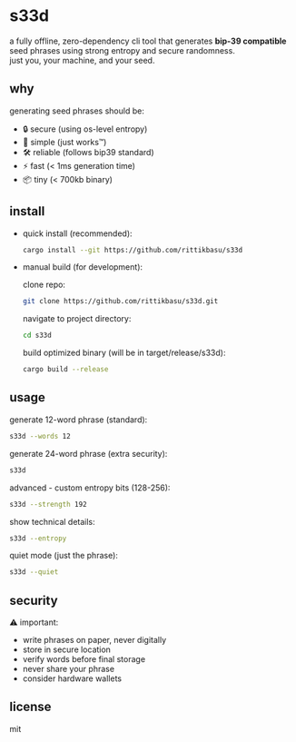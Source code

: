 # s33d

a fully offline, zero-dependency cli tool that generates **bip-39 compatible** seed phrases using strong entropy and secure randomness.  
just you, your machine, and your seed.

## why

generating seed phrases should be:

- 🔒 secure (using os-level entropy)
- 🎯 simple (just works™)
- 🛠 reliable (follows bip39 standard)
- ⚡️ fast (< 1ms generation time)
- 📦 tiny (< 700kb binary)

## install

- quick install (recommended):

  ```bash
  cargo install --git https://github.com/rittikbasu/s33d
  ```

- manual build (for development):

  clone repo:

  ```bash
  git clone https://github.com/rittikbasu/s33d.git
  ```

  navigate to project directory:

  ```bash
  cd s33d
  ```

  build optimized binary (will be in target/release/s33d):

  ```bash
  cargo build --release
  ```

## usage

generate 12-word phrase (standard):

```bash
s33d --words 12
```

generate 24-word phrase (extra security):

```bash
s33d
```

advanced - custom entropy bits (128-256):

```bash
s33d --strength 192
```

show technical details:

```bash
s33d --entropy
```

quiet mode (just the phrase):

```bash
s33d --quiet
```

## security

⚠️ important:

- write phrases on paper, never digitally
- store in secure location
- verify words before final storage
- never share your phrase
- consider hardware wallets

## license

mit
